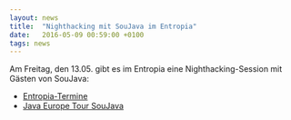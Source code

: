 ```yaml
---
layout: news
title:  "Nighthacking mit SouJava im Entropia"
date:   2016-05-09 00:59:00 +0100
tags: news
---
```


Am Freitag, den 13.05. gibt es im Entropia eine Nighthacking-Session mit Gästen von SouJava:

* [Entropia-Termine](https://entropia.de/Termine)
* [Java Europe Tour SouJava](https://soujava.github.io/jcp-tour/)
